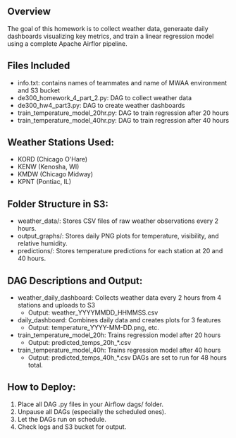 ## Overview
The goal of this homework is to collect weather data, generaate daily dashboards visualizing key metrics, and train a linear regression model using a complete Apache Airflor pipeline.

## Files Included
- info.txt: contains names of teammates and name of MWAA environment and S3 bucket
- de300_homework_4_part_2.py: DAG to collect weather data
- de300_hw4_part3.py: DAG to create weather dashboards
- train_temperature_model_20hr.py: DAG to train regression after 20 hours
- train_temperature_model_40hr.py: DAG to train regression after 40 hours
  
## Weather Stations Used:
- KORD (Chicago O'Hare)
- KENW (Kenosha, WI)
- KMDW (Chicago Midway)
- KPNT (Pontiac, IL)

## Folder Structure in S3:
- weather_data/: Stores CSV files of raw weather observations every 2 hours.
- output_graphs/: Stores daily PNG plots for temperature, visibility, and relative humidity.
- predictions/: Stores temperature predictions for each station at 20 and 40 hours.

## DAG Descriptions and Output:
- weather_daily_dashboard: Collects weather data every 2 hours from 4 stations and uploads to S3
  - Output: weather_YYYYMMDD_HHMMSS.csv
- daily_dashboard: Combines daily data and creates plots for 3 features
  - Output: temperature_YYYY-MM-DD.png, etc.
- train_temperature_model_20h: Trains regression model after 20 hours
  - Output: predicted_temps_20h_*.csv
- train_temperature_model_40h: Trains regression model after 40 hours
  - Output: predicted_temps_40h_*.csv
DAGs are set to run for 48 hours total.

## How to Deploy:
1. Place all DAG .py files in your Airflow dags/ folder.
2. Unpause all DAGs (especially the scheduled ones).
3. Let the DAGs run on schedule.
4. Check logs and S3 bucket for output.

